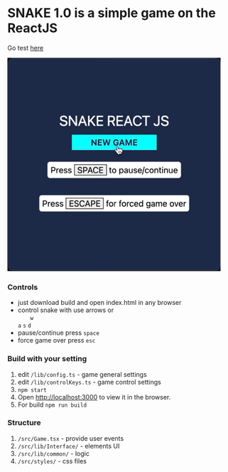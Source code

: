 # SNAKE 1.0 is a simple game on the ReactJS
Go test [here](https://react-js-snake-game.vercel.app)

<img src="./assets/preview.gif" alt="game snake reactJS">

### Controls
 - just download build and open index.html in any browser
 - control snake with use arrows or<br>
&nbsp; &nbsp; &nbsp; &nbsp;`w`<br>
`a` `s` `d`
 - pause/continue press `space`
 - force game over press `esc`

### Build with your setting
1) edit `/lib/config.ts` - game general settings
2) edit `/lib/controlKeys.ts` - game control settings
3) `npm start`
4) Open [http://localhost:3000](http://localhost:3000) to view it in the browser.
5) For build `npm run build`

### Structure
 1) `/src/Game.tsx` - provide user events
 2) `/src/lib/Interface/` - elements UI
 3) `/src/lib/common/` - logic
 4) `/src/styles/` - css files
